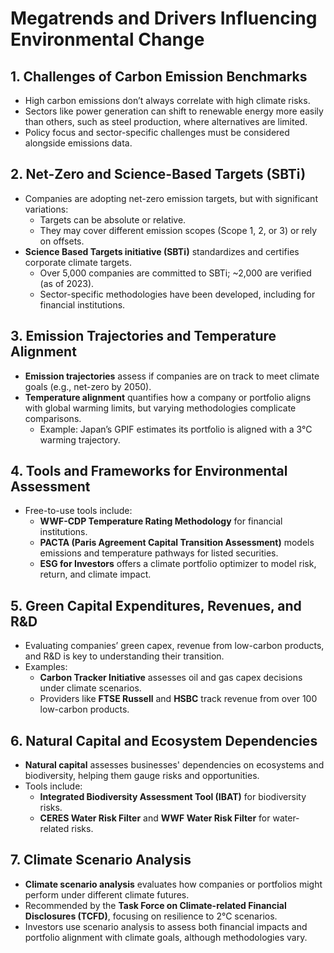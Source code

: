 # Megatrends and Drivers Influencing Environmental Change

## 1. Challenges of Carbon Emission Benchmarks
- High carbon emissions don’t always correlate with high climate risks.
- Sectors like power generation can shift to renewable energy more easily than others, such as steel production, where alternatives are limited.
- Policy focus and sector-specific challenges must be considered alongside emissions data.

## 2. Net-Zero and Science-Based Targets (SBTi)
- Companies are adopting net-zero emission targets, but with significant variations:
  - Targets can be absolute or relative.
  - They may cover different emission scopes (Scope 1, 2, or 3) or rely on offsets.
- **Science Based Targets initiative (SBTi)** standardizes and certifies corporate climate targets.
  - Over 5,000 companies are committed to SBTi; ~2,000 are verified (as of 2023).
  - Sector-specific methodologies have been developed, including for financial institutions.

## 3. Emission Trajectories and Temperature Alignment
- **Emission trajectories** assess if companies are on track to meet climate goals (e.g., net-zero by 2050).
- **Temperature alignment** quantifies how a company or portfolio aligns with global warming limits, but varying methodologies complicate comparisons.
  - Example: Japan’s GPIF estimates its portfolio is aligned with a 3°C warming trajectory.

## 4. Tools and Frameworks for Environmental Assessment
- Free-to-use tools include:
  - **WWF-CDP Temperature Rating Methodology** for financial institutions.
  - **PACTA (Paris Agreement Capital Transition Assessment)** models emissions and temperature pathways for listed securities.
  - **ESG for Investors** offers a climate portfolio optimizer to model risk, return, and climate impact.

## 5. Green Capital Expenditures, Revenues, and R&D
- Evaluating companies’ green capex, revenue from low-carbon products, and R&D is key to understanding their transition.
- Examples:
  - **Carbon Tracker Initiative** assesses oil and gas capex decisions under climate scenarios.
  - Providers like **FTSE Russell** and **HSBC** track revenue from over 100 low-carbon products.

## 6. Natural Capital and Ecosystem Dependencies
- **Natural capital** assesses businesses' dependencies on ecosystems and biodiversity, helping them gauge risks and opportunities.
- Tools include:
  - **Integrated Biodiversity Assessment Tool (IBAT)** for biodiversity risks.
  - **CERES Water Risk Filter** and **WWF Water Risk Filter** for water-related risks.

## 7. Climate Scenario Analysis
- **Climate scenario analysis** evaluates how companies or portfolios might perform under different climate futures.
- Recommended by the **Task Force on Climate-related Financial Disclosures (TCFD)**, focusing on resilience to 2°C scenarios.
- Investors use scenario analysis to assess both financial impacts and portfolio alignment with climate goals, although methodologies vary.

